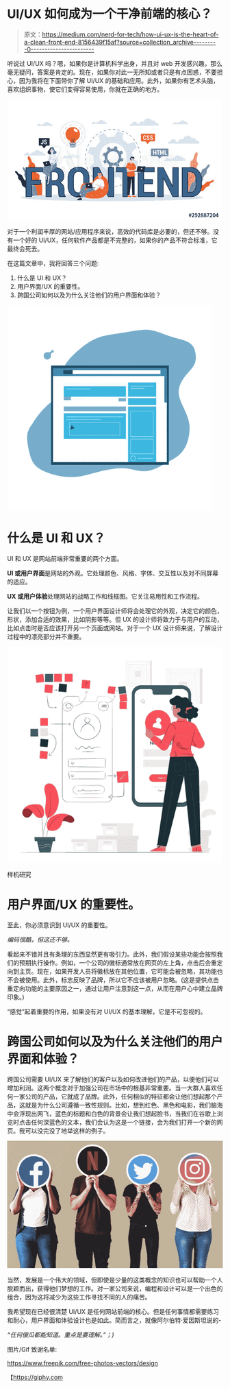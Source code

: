 # UI/UX 如何成为一个干净前端的核心？

> 原文：<https://medium.com/nerd-for-tech/how-ui-ux-is-the-heart-of-a-clean-front-end-8156439f15af?source=collection_archive---------0----------------------->

听说过 UI/UX 吗？嗯，如果你是计算机科学出身，并且对 web 开发感兴趣，那么毫无疑问，答案是肯定的。现在，如果你对此一无所知或者只是有点困惑，不要担心，因为我将在下面带你了解 UI/UX 的基础和应用。此外，如果你有艺术头脑，喜欢组织事物，使它们变得容易使用，你就在正确的地方。

![](img/0d86c09ac8d061b08c740b817ec02244.png)

对于一个利润丰厚的网站/应用程序来说，高效的代码库是必要的，但还不够。没有一个好的 UI/UX，任何软件产品都是不完整的，如果你的产品不符合标准，它最终会死去。

在这篇文章中，我将回答三个问题:

1.  什么是 UI 和 UX？
2.  用户界面/UX 的重要性。
3.  跨国公司如何以及为什么关注他们的用户界面和体验？

![](img/c756b6dc41486a6bb040c90e12cc5544.png)

# 什么是 UI 和 UX？

UI 和 UX 是网站前端非常重要的两个方面。

**UI 或用户界面**是网站的外观。它处理颜色、风格、字体、交互性以及对不同屏幕的适应。

**UX 或用户体验**处理网站的战略工作和线框图。它关注易用性和工作流程。

让我们以一个按钮为例，一个用户界面设计师将会处理它的外观，决定它的颜色，形状，添加合适的效果，比如阴影等等。但 UX 的设计师将致力于与用户的互动，比如点击时是否应该打开另一个页面或网站。对于一个 UX 设计师来说，了解设计过程中的漂亮部分并不重要。

![](img/a528119e2bca275e3db59fff585cf7ad.png)

样机研究

# 用户界面/UX 的重要性。

至此，你必须意识到 UI/UX 的重要性。

*编码很酷，但这还不够。*

看起来不错并且有条理的东西显然更有吸引力。此外，我们假设某些功能会按照我们的预期执行操作。例如，一个公司的徽标通常放在网页的左上角，点击后会重定向到主页。现在，如果开发人员将徽标放在其他位置，它可能会被忽略，其功能也不会被使用。此外，标志反映了品牌，所以它不应该被用户忽略。(这是提供点击重定向功能的主要原因之一，通过让用户注意到这一点，从而在用户心中建立品牌印象。)

“感觉”起着重要的作用，如果没有对 UI/UX 的基本理解，它是不可忽视的。

# 跨国公司如何以及为什么关注他们的用户界面和体验？

跨国公司需要 UI/UX 来了解他们的客户以及如何改进他们的产品，以便他们可以增加利润。这两个概念对于加强公司在市场中的根基非常重要。当一大群人喜欢任何一家公司的产品，它就成了品牌。此外，任何相似的特征都会让他们想起那个产品，这就是为什么公司遵循一致性规则。比如，想到红色、黑色和电影，我们脑海中会浮现出网飞，蓝色的标题和白色的背景会让我们想起脸书，当我们在谷歌上浏览时点击任何深蓝色的文本，我们会认为这是一个链接，会为我们打开一个新的网页。我可以没完没了地举这样的例子。

![](img/6f395ee5ce81ecaae11aa53d95c10473.png)

当然，发展是一个伟大的领域，但即使是少量的这类概念的知识也可以帮助一个人脱颖而出，获得他们梦想的工作。对一家公司来说，编程和设计可以是一个出色的组合，因为这将减少为这些工作寻找不同的人的痛苦。

我希望现在已经很清楚 UI/UX 是任何网站前端的核心。但是任何事情都需要练习和耐心，用户界面和体验设计也是如此。简而言之，就像阿尔伯特·爱因斯坦说的-

*“任何傻瓜都能知道。重点是要理解。”；)*

图片/Gif 致谢名单:

https://www.freepik.com/free-photos-vectors/design

【https://giphy.com 